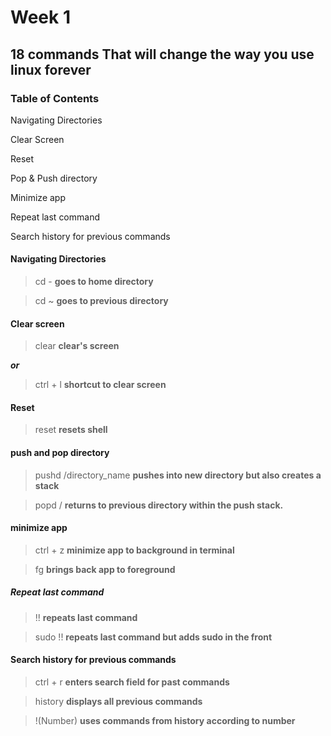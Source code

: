 # Week 1

## 18 commands That will change the way you use linux forever

### Table of Contents
Navigating Directories

Clear Screen

Reset

Pop & Push directory

Minimize app 

Repeat last command 

Search history for previous commands



#### Navigating Directories

> cd -
**goes to home directory**

>cd ~
**goes to previous directory**

#### Clear screen

> clear
**clear's screen**

***or***

> ctrl + l
**shortcut to clear screen**

#### Reset

> reset
**resets shell**

#### push and pop directory

> pushd /directory_name
**pushes into new directory but also creates a stack**

>popd /
**returns to previous directory within the push stack.**

#### minimize app

> ctrl + z
**minimize app to background in terminal** 

> fg
**brings back app to foreground**

##### Repeat last command
> !! 
**repeats last command**

> sudo !!
**repeats last command but adds sudo in the front**

#### Search history for previous commands

> ctrl + r
**enters search field for past commands**

> history
**displays all previous commands**
 
> !(Number)
**uses commands from history according to number**

 

